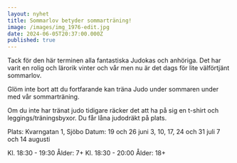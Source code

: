 ```yaml
---
layout: nyhet
title: Sommarlov betyder sommarträning!
image: /images/img_1976-edit.jpg
date: 2024-06-05T20:37:00.000Z
published: true
---
```

Tack för den här terminen alla fantastiska Judokas och anhöriga. Det har varit en rolig och lärorik vinter och vår men nu är det dags för lite välförtjänt sommarlov.

Glöm inte bort att du fortfarande kan träna Judo under sommaren under med vår sommarträning.   

Om du inte har tränat judo tidigare räcker det att ha på sig en t-shirt och leggings/träningsbyxor. Du får låna judodräkt på plats.

Plats: Kvarngatan 1, Sjöbo
Datum:
19 och 26 juni
3, 10, 17, 24 och 31 juli
7 och 14 augusti

Kl. 18:30 - 19:30 Ålder: 7+
Kl. 18:30 - 20:00 Ålder: 18+

